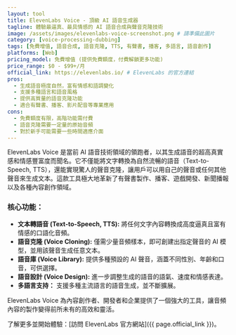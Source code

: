 ```yaml
---
layout: tool
title: ElevenLabs Voice - 頂級 AI 語音生成器
tagline: 體驗最逼真、最具情感的 AI 語音合成與聲音克隆技術
image: /assets/images/elevenlabs-voice-screenshot.png # 請準備此圖片
category: [voice-processing-dubbing]
tags: [免費增值, 語音合成, 語音克隆, TTS, 有聲書, 播客, 多語言, 語音創作]
platforms: [Web]
pricing_model: 免費增值 (提供免費額度，付費解鎖更多功能)
price_range: $0 - $99+/月
official_link: https://elevenlabs.io/ # ElevenLabs 的官方連結
pros:
  - 生成語音極度自然，富有情感和語調變化
  - 支援多種語言和語音風格
  - 提供高質量的語音克隆功能
  - 適合有聲書、播客、影片配音等專業應用
cons:
  - 免費額度有限，高階功能需付費
  - 語音克隆需要一定量的原始音頻
  - 對於新手可能需要一些時間適應介面
---
```


ElevenLabs Voice 是當前 AI 語音技術領域的領跑者，以其生成語音的超高真實感和情感豐富度而聞名。它不僅能將文字轉換為自然流暢的語音（Text-to-Speech, TTS），還能實現驚人的聲音克隆，讓用戶可以用自己的聲音或任何其他聲音來生成文本。這款工具極大地革新了有聲書製作、播客、遊戲開發、新聞播報以及各種內容創作領域。

### 核心功能：

* **文本轉語音 (Text-to-Speech, TTS):** 將任何文字內容轉換成高度逼真且富有情感的口語化音頻。
* **語音克隆 (Voice Cloning):** 僅需少量音頻樣本，即可創建出指定聲音的 AI 模型，並用該聲音生成任意文本。
* **語音庫 (Voice Library):** 提供多種預設的 AI 聲音，涵蓋不同性別、年齡和口音，可供選擇。
* **語音設計 (Voice Design):** 進一步調整生成的語音的語氣、速度和情感表達。
* **多語言支持：** 支援多種主流語言的語音生成，並不斷擴展。

ElevenLabs Voice 為內容創作者、開發者和企業提供了一個強大的工具，讓音頻內容的製作變得前所未有的高效和靈活。

了解更多並開始體驗：[訪問 ElevenLabs 官方網站]({{ page.official_link }})。